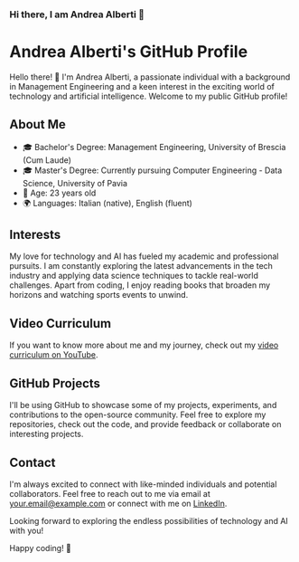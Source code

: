 ### Hi there, I am Andrea Alberti 👋

# Andrea Alberti's GitHub Profile

Hello there! 👋 I'm Andrea Alberti, a passionate individual with a background in Management Engineering and a keen interest in the exciting world of technology and artificial intelligence. Welcome to my public GitHub profile!

## About Me

- 🎓 Bachelor's Degree: Management Engineering, University of Brescia (Cum Laude)
- 🎓 Master's Degree: Currently pursuing Computer Engineering - Data Science, University of Pavia
- 📅 Age: 23 years old
- 🌍 Languages: Italian (native), English (fluent)

## Interests

My love for technology and AI has fueled my academic and professional pursuits. I am constantly exploring the latest advancements in the tech industry and applying data science techniques to tackle real-world challenges. Apart from coding, I enjoy reading books that broaden my horizons and watching sports events to unwind.

## Video Curriculum

If you want to know more about me and my journey, check out my [video curriculum on YouTube](link-to-your-youtube-video-cv).

## GitHub Projects

I'll be using GitHub to showcase some of my projects, experiments, and contributions to the open-source community. Feel free to explore my repositories, check out the code, and provide feedback or collaborate on interesting projects.

## Contact

I'm always excited to connect with like-minded individuals and potential collaborators. Feel free to reach out to me via email at [your.email@example.com](mailto:your.email@example.com) or connect with me on [LinkedIn](link-to-your-linkedin-profile).

Looking forward to exploring the endless possibilities of technology and AI with you!

Happy coding! 🚀

